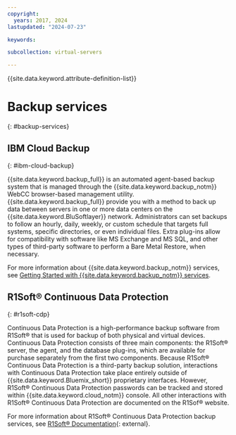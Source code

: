 ```yaml
---
copyright:
  years: 2017, 2024
lastupdated: "2024-07-23"

keywords:

subcollection: virtual-servers

---
```


{{site.data.keyword.attribute-definition-list}}

# Backup services
{: #backup-services}

## IBM Cloud Backup
{: #ibm-cloud-backup}

{{site.data.keyword.backup_full}} is an automated agent-based backup system that is managed through the {{site.data.keyword.backup_notm}} WebCC browser-based management utility. {{site.data.keyword.backup_full}} provide you with a method to back up data between servers in one or more data centers on the {{site.data.keyword.BluSoftlayer}} network. Administrators can set backups to follow an hourly, daily, weekly, or custom schedule that targets full systems, specific directories, or even individual files. Extra plug-ins allow for compatibility with software like MS Exchange and MS SQL, and other types of third-party software to perform a Bare Metal Restore, when necessary.

For more information about {{site.data.keyword.backup_notm}} services, see [Getting Started with {{site.data.keyword.backup_notm}} services](/docs/Backup?topic=Backup-getting-started).

## R1Soft&reg; Continuous Data Protection
{: #r1soft-cdp}

Continuous Data Protection is a high-performance backup software from R1Soft&reg; that is used for backup of both physical and virtual devices. Continuous Data Protection consists of three main components: the R1Soft&reg; server, the agent, and the database plug-ins, which are available for purchase separately from the first two components. Because R1Soft&reg; Continuous Data Protection is a third-party backup solution, interactions with Continuous Data Protection take place entirely outside of {{site.data.keyword.Bluemix_short}} proprietary interfaces. However, R1Soft&reg; Continuous Data Protection passwords can be tracked and stored within {{site.data.keyword.cloud_notm}} console. All other interactions with R1Soft&reg; Continuous Data Protection are documented on the R1Sof&reg; website.

For more information about R1Soft&reg; Continuous Data Protection backup services, see [R1Soft&reg; Documentation](http://wiki.r1soft.com/display/ServerBackupManager){: external}.
